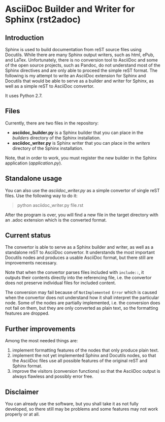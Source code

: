 # AsciiDoc Builder and Writer for Sphinx (rst2adoc)

## Introduction

Sphinx is used to build documentation from reST source files using Docutils. While there are many Sphinx output writers, such as html, ePub, and LaTex. Unfortunately, there is no conversion tool to AsciiDoc and some of the open source projects, such as Pandoc, do not understand most of the Sphinx directives and are only able to proceed the simple reST format. The following is my attempt to write an AsciiDoc extension for Sphinx and Docutils that would be able to serve as a builder and writer for Sphinx, as well as a simple reST to AsciiDoc convertor.

It uses Python 2.7.

## Files

Currently, there are two files in the repository:

* **asciidoc_builder.py** is a Sphinx builder that you can place in the *builders* directory of the Sphinx installation.
* **asciidoc_writer.py** is Sphinx writer that you can place in the *writers* directory of the Sphinx installation.

Note, that in order to work, you must register the new builder in the Sphinx application (*application.py*).

## Standalone usage

You can also use the *asciidoc_writer.py* as a simple convertor of single reST files. Use the following way to do it:

> python asciidoc_writer.py file.rst

After the program is over, you will find a new file in the target directory with an .adoc extension which is the converted format.


## Current status

The convertor is able to serve as a Sphinx builder and writer, as well as a standalone reST to AsciiDoc convertor. It understands the most important Docutils nodes and produces a usable AsciiDoc format, but there still are improvements necessary.

Note that when the convertor parses files included with ``include::``, it outputs their contents directly into the referencing file, i.e. the convertor does not preserve individual files for included content.

The conversion may fail because of ``NotImplemented Error`` which is caused when the convertor does not understand how it shall interpret the particular node. Some of the nodes are partially implemented, i.e. the conversion does not fail on them, but they are only converted as plain text, so the formatting features are dropped.

## Further improvements

 Among the most needed things are:

1. implement formatting features of the nodes that only produce plain text.
2. implement the not yet implemented Sphinx and Docutils nodes, so that the AsciiDoc files use all possible features of the original reST and Sphinx format.
3. improve the visitors (conversion functions) so that the AsciiDoc output is always flawless and possibly error free.

## Disclaimer

You can already use the software, but you shall take it as not fully developed, so there still may be problems and some features may not work properly or at all.
